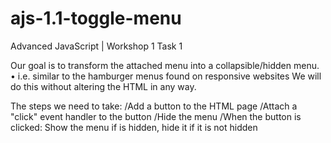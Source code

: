 # ajs-1.1-toggle-menu
Advanced JavaScript | Workshop 1 Task 1

Our goal is to transform the attached menu into a collapsible/hidden menu.
• i.e. similar to the hamburger menus found on responsive websites We will do this without altering the HTML in any way.

The steps we need to take:
/Add a button to the HTML page
/Attach a "click" event handler to the button
/Hide the menu
/When the button is clicked:
    Show the menu if is hidden, hide it if it is not hidden
